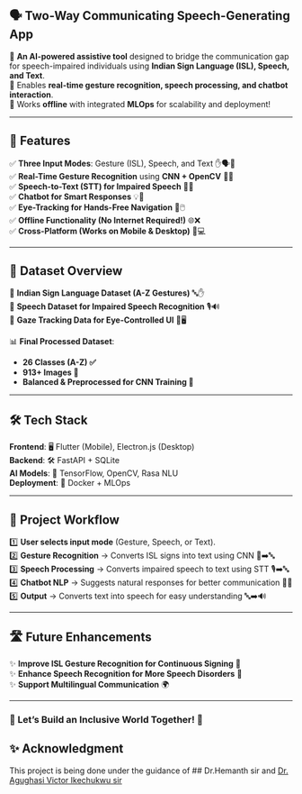 ## **🗣️ Two-Way Communicating Speech-Generating App**  

🔹 **An AI-powered assistive tool** designed to bridge the communication gap for speech-impaired individuals using **Indian Sign Language (ISL), Speech, and Text**.  
🔹 Enables **real-time gesture recognition, speech processing, and chatbot interaction**.  
🔹 Works **offline** with integrated **MLOps** for scalability and deployment!  

---

## **🌟 Features**  
✅ **Three Input Modes**: Gesture (ISL), Speech, and Text ✋🗣️💬  
✅ **Real-Time Gesture Recognition** using **CNN + OpenCV** 🤖📸  
✅ **Speech-to-Text (STT) for Impaired Speech** 🏥🎤  
✅ **Chatbot for Smart Responses** 💡🤖  
✅ **Eye-Tracking for Hands-Free Navigation** 👀🖱️  
✅ **Offline Functionality (No Internet Required!)** 🌐❌  
✅ **Cross-Platform (Works on Mobile & Desktop)** 📱💻  

---

## **📂 Dataset Overview**  
📌 **Indian Sign Language Dataset (A-Z Gestures)** 🔤✋  
📌 **Speech Dataset for Impaired Speech Recognition** 🎙️🔊  
📌 **Gaze Tracking Data for Eye-Controlled UI** 👀🖥️  

📊 **Final Processed Dataset**:  
- **26 Classes (A-Z) ✅**  
- **913+ Images 📸**  
- **Balanced & Preprocessed for CNN Training 🎯**  

---

## **🛠️ Tech Stack**  
**Frontend**: 🖥️ Flutter (Mobile), Electron.js (Desktop)  
**Backend**: 🛠️ FastAPI + SQLite  
**AI Models**: 🤖 TensorFlow, OpenCV, Rasa NLU  
**Deployment**: 🚀 Docker + MLOps  

---

## **📌 Project Workflow**  
1️⃣ **User selects input mode** (Gesture, Speech, or Text).  
2️⃣ **Gesture Recognition** → Converts ISL signs into text using CNN 📸➡️🔤  
3️⃣ **Speech Processing** → Converts impaired speech to text using STT 🎙️➡️🔤  
4️⃣ **Chatbot NLP** → Suggests natural responses for better communication 🤖💬  
5️⃣ **Output** → Converts text into speech for easy understanding 🔤➡️🔊  

---

## **🛣️ Future Enhancements**  
✨ **Improve ISL Gesture Recognition for Continuous Signing** 🔄  
✨ **Enhance Speech Recognition for More Speech Disorders** 🏥  
✨ **Support Multilingual Communication** 🌍 

---

### **🚀 Let’s Build an Inclusive World Together! 🤝**  

## ✨ Acknowledgment
<p>This project is being done under the guidance of ## Dr.Hemanth sir and <a href="https://github.com/Victor-Ikechukwu">Dr. Agughasi Victor Ikechukwu sir</a></p>
